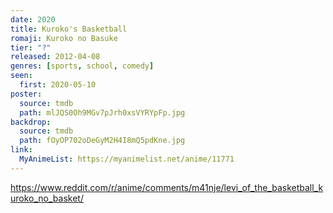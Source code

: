 ```yaml
---
date: 2020
title: Kuroko's Basketball
romaji: Kuroko no Basuke
tier: "?"
released: 2012-04-08
genres: [sports, school, comedy]
seen:
  first: 2020-05-10
poster:
  source: tmdb
  path: mlJQS0Oh9MGv7pJrh0xsVYRYpFp.jpg
backdrop:
  source: tmdb
  path: fOyOP702oDeGyM2H4I8mQ5pdKne.jpg
link:
  MyAnimeList: https://myanimelist.net/anime/11771
---
```


<https://www.reddit.com/r/anime/comments/m41nje/levi_of_the_basketball_kuroko_no_basket/>
